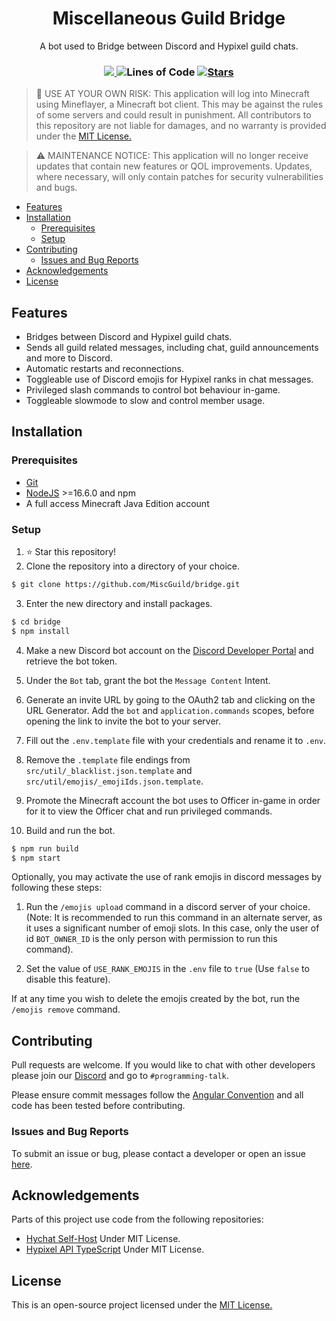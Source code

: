 <h1 align="center">Miscellaneous Guild Bridge</h1>

<p align="center">
    A bot used to Bridge between Discord and Hypixel guild chats.
</p>

<h3 align="center">
    <a href="https://discord.gg/dEsfnJkQcq" alt="Guild Discord">
        <img src="https://img.shields.io/discord/522586672148381726?label=discord&style=for-the-badge&color=blue"/>
    </a>
    <img alt="Lines of Code" src="https://img.shields.io/tokei/lines/github/MiscGuild/bridge?color=blue&style=for-the-badge"/>
    <a href="https://github.com/MiscGuild/bridge/stargazers" target="_blank">
    <img alt="Stars" src="https://img.shields.io/github/stars/MiscGuild/bridge?color=blue&style=for-the-badge"/>
    </a>
</h3>

> 🚨 USE AT YOUR OWN RISK:
> This application will log into Minecraft using Mineflayer, a Minecraft bot client. This may be against the rules of some servers and could result in punishment. All contributors to this repository are not liable for damages, and no warranty is provided under the [MIT License.](https://github.com/MiscGuild/bridge/blob/master/LICENSE)

> ⚠️ MAINTENANCE NOTICE:
> This application will no longer receive updates that contain new features or QOL improvements. Updates, where necessary, will only contain patches for security vulnerabilities and bugs.

-   [Features](#features)
-   [Installation](#installation)
    -   [Prerequisites](#prerequisites)
    -   [Setup](#setup)
-   [Contributing](#contributing)
    -   [Issues and Bug Reports](#issues-and-bug-reports)
-   [Acknowledgements](#acknowledgements)
-   [License](#license)

## Features

-   Bridges between Discord and Hypixel guild chats.
-   Sends all guild related messages, including chat, guild announcements and more to Discord.
-   Automatic restarts and reconnections.
-   Toggleable use of Discord emojis for Hypixel ranks in chat messages.
-   Privileged slash commands to control bot behaviour in-game.
-   Toggleable slowmode to slow and control member usage.

## Installation

### Prerequisites

-   [Git](https://git-scm.com/downloads)
-   [NodeJS](https://nodejs.org/en/) >=16.6.0 and npm
-   A full access Minecraft Java Edition account

### Setup

1. ⭐ Star this repository!
2. Clone the repository into a directory of your choice.

```bash
$ git clone https://github.com/MiscGuild/bridge.git
```

3. Enter the new directory and install packages.

```bash
$ cd bridge
$ npm install
```

4. Make a new Discord bot account on the [Discord Developer Portal](https://discord.com/developers/applications) and retrieve the bot token.

5. Under the `Bot` tab, grant the bot the `Message Content` Intent.

6. Generate an invite URL by going to the OAuth2 tab and clicking on the URL Generator. Add the `bot` and `application.commands` scopes, before opening the link to invite the bot to your server.

7. Fill out the `.env.template` file with your credentials and rename it to `.env`.

8. Remove the `.template` file endings from `src/util/_blacklist.json.template` and `src/util/emojis/_emojiIds.json.template`.

9. Promote the Minecraft account the bot uses to Officer in-game in order for it to view the Officer chat and run privileged commands.

10. Build and run the bot.

```bash
$ npm run build
$ npm start
```

Optionally, you may activate the use of rank emojis in discord messages by following these steps:

1. Run the `/emojis upload` command in a discord server of your choice. (Note: It is recommended to run this command in an alternate server, as it uses a significant number of emoji slots. In this case, only the user of id `BOT_OWNER_ID` is the only person with permission to run this command).

2. Set the value of `USE_RANK_EMOJIS` in the `.env` file to `true` (Use `false` to disable this feature).

If at any time you wish to delete the emojis created by the bot, run the `/emojis remove` command.

## Contributing

Pull requests are welcome. If you would like to chat with other developers please join our [Discord](https://discord.gg/bHFWukp) and go to `#programming-talk`.

Please ensure commit messages follow the [Angular Convention](https://github.com/angular/angular/blob/22b96b9/CONTRIBUTING.md#-commit-message-guidelines) and all code has been tested before contributing.

### Issues and Bug Reports

To submit an issue or bug, please contact a developer or open an issue [here](https://github.com/MiscGuild/bridge/issues).

## Acknowledgements

Parts of this project use code from the following repositories:

-   [Hychat Self-Host](https://github.com/hychat-mc/self-host) Under MIT License.
-   [Hypixel API TypeScript](https://github.com/unaussprechlich/hypixel-api-typescript/) Under MIT License.

## License

This is an open-source project licensed under the [MIT License.](https://github.com/MiscGuild/bridge/blob/master/LICENSE)
